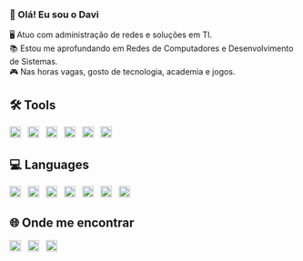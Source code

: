### 👋 Olá! Eu sou o Davi

🖥️ Atuo com administração de redes e soluções em TI.  
📚 Estou me aprofundando em Redes de Computadores e Desenvolvimento de Sistemas.  
🎮 Nas horas vagas, gosto de tecnologia, academia e jogos.


## 🛠️ Tools

<span style="display:inline-block; margin-right:8px;"><img src="https://cdn.jsdelivr.net/gh/devicons/devicon/icons/azure/azure-original.svg" width="20"/></span>
<span style="display:inline-block; margin-right:8px;"><img src="https://cdn.jsdelivr.net/gh/devicons/devicon/icons/windows8/windows8-original.svg" width="20"/></span>
<span style="display:inline-block; margin-right:8px;"><img src="https://cdn.jsdelivr.net/gh/devicons/devicon/icons/linux/linux-original.svg" width="20"/></span>
<span style="display:inline-block; margin-right:8px;"><img src="https://cdn.jsdelivr.net/gh/devicons/devicon/icons/android/android-original.svg" width="20"/></span>
<span style="display:inline-block; margin-right:8px;"><img src="https://cdn.jsdelivr.net/gh/devicons/devicon/icons/debian/debian-original.svg" width="20"/></span>
<span style="display:inline-block; margin-right:8px;"><img src="https://cdn.jsdelivr.net/gh/devicons/devicon/icons/vscode/vscode-original.svg" width="20"/></span>

## 💻 Languages

<span style="display:inline-block; margin-right:8px;"><img src="https://cdn.jsdelivr.net/gh/devicons/devicon/icons/javascript/javascript-original.svg" width="20"/></span>
<span style="display:inline-block; margin-right:8px;"><img src="https://cdn.jsdelivr.net/gh/devicons/devicon/icons/python/python-original.svg" width="20"/></span>
<span style="display:inline-block; margin-right:8px;"><img src="https://cdn.jsdelivr.net/gh/devicons/devicon/icons/css3/css3-original.svg" width="20"/></span>
<span style="display:inline-block; margin-right:8px;"><img src="https://cdn.jsdelivr.net/gh/devicons/devicon/icons/c/c-original.svg" width="20"/></span>
<span style="display:inline-block; margin-right:8px;"><img src="https://cdn.jsdelivr.net/gh/devicons/devicon/icons/html5/html5-original.svg" width="20"/></span>
<span style="display:inline-block; margin-right:8px;"><img src="https://cdn.jsdelivr.net/gh/devicons/devicon/icons/java/java-original.svg" width="20"/></span>
<span style="display:inline-block; margin-right:8px;"><img src="https://cdn.jsdelivr.net/gh/devicons/devicon/icons/mysql/mysql-original.svg" width="20"/></span>

## 🌐 Onde me encontrar

<a href="https://www.instagram.com/seuusuario" target="_blank" rel="noopener noreferrer" style="display:inline-block; margin-right:8px;">
  <img src="https://cdn.jsdelivr.net/gh/devicons/devicon/icons/instagram/instagram-original.svg" width="20"/>
</a>
<a href="https://www.linkedin.com/in/seuusuario" target="_blank" rel="noopener noreferrer" style="display:inline-block; margin-right:8px;">
  <img src="https://cdn.jsdelivr.net/gh/devicons/devicon/icons/linkedin/linkedin-original.svg" width="20"/>
</a>
<a href="https://discord.com/users/seuusuario" target="_blank" rel="noopener noreferrer" style="display:inline-block; margin-right:8px;">
  <img src="https://cdn.jsdelivr.net/gh/devicons/devicon/icons/discordjs/discordjs-original.svg" width="20"/>
</a>
